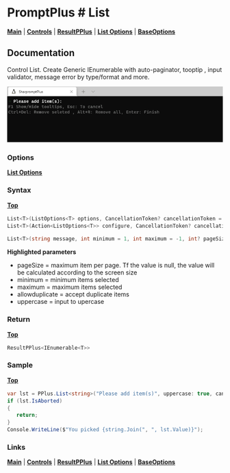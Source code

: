 # PromptPlus # List
[**Main**](index.md#help) | 
[**Controls**](index.md#apis) |
[**ResultPPlus**](resultpplus) |
[**List Options**](listoptions) |
[**BaseOptions**](baseoptions)

## Documentation
Control List. Create Generic IEnumerable with auto-paginator, tooptip , input validator, message error by type/format and more.

![](./images/List.gif)

### Options

[**List Options**](listoptions)

### Syntax
[**Top**](#promptplus--list)

```csharp
List<T>(ListOptions<T> options, CancellationToken? cancellationToken = null)
List<T>(Action<ListOptions<T>> configure, CancellationToken? cancellationToken = null)
```

```csharp
List<T>(string message, int minimum = 1, int maximum = -1, int? pageSize = null, bool uppercase = false, bool allowduplicate = true, IList<Func<object, ValidationResult>> validators = null, CancellationToken? cancellationToken = null)
```

**Highlighted parameters**
- pageSize = maximum item per page. Tf the value is null, the value will be calculated according to the screen size 
- minimum = minimum items selected
- maximum = maximum items selected
- allowduplicate = accept duplicate items
- uppercase = input to upercase

### Return
[**Top**](#promptplus--list)

```csharp
ResultPPlus<IEnumerable<T>>
```

### Sample
[**Top**](#promptplus--list)

```csharp
var lst = PPlus.List<string>("Please add item(s)", uppercase: true, cancellationToken: _stopApp);
if (lst.IsAborted)
{
   return;
}
Console.WriteLine($"You picked {string.Join(", ", lst.Value)}");
```

### Links
[**Main**](index.md#help) | 
[**Controls**](index.md#apis) |
[**ResultPPlus**](resultpplus) |
[**List Options**](listoptions) |
[**BaseOptions**](baseoptions)

